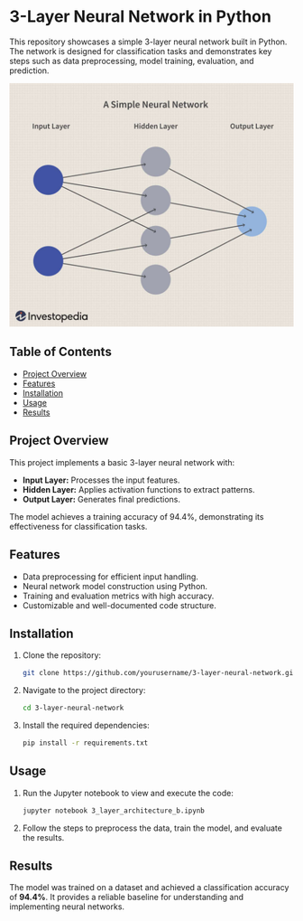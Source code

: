 
# 3-Layer Neural Network in Python

This repository showcases a simple 3-layer neural network built in Python. The network is designed for classification tasks and demonstrates key steps such as data preprocessing, model training, evaluation, and prediction.

![Neural Network Diagram](dotdash_Final_Neural_Network_Apr_2020-01-5f4088dfda4c49d99a4d927c9a3a5ba0.jpg) 
## Table of Contents
- [Project Overview](#project-overview)
- [Features](#features)
- [Installation](#installation)
- [Usage](#usage)
- [Results](#results)

## Project Overview
This project implements a basic 3-layer neural network with:
- **Input Layer:** Processes the input features.
- **Hidden Layer:** Applies activation functions to extract patterns.
- **Output Layer:** Generates final predictions.

The model achieves a training accuracy of 94.4%, demonstrating its effectiveness for classification tasks.

## Features
- Data preprocessing for efficient input handling.
- Neural network model construction using Python.
- Training and evaluation metrics with high accuracy.
- Customizable and well-documented code structure.

## Installation
1. Clone the repository:
    ```bash
    git clone https://github.com/yourusername/3-layer-neural-network.git
    ```
2. Navigate to the project directory:
    ```bash
    cd 3-layer-neural-network
    ```
3. Install the required dependencies:
    ```bash
    pip install -r requirements.txt
    ```

## Usage
1. Run the Jupyter notebook to view and execute the code:
    ```bash
    jupyter notebook 3_layer_architecture_b.ipynb
    ```

2. Follow the steps to preprocess the data, train the model, and evaluate the results.

## Results
The model was trained on a dataset and achieved a classification accuracy of **94.4%**. It provides a reliable baseline for understanding and implementing neural networks.
